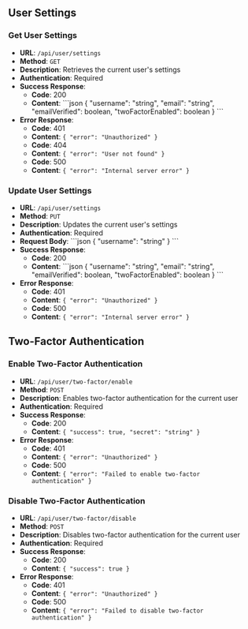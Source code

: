 ## User Settings

### Get User Settings

- **URL**: `/api/user/settings`
- **Method**: `GET`
- **Description**: Retrieves the current user's settings
- **Authentication**: Required
- **Success Response**:
  - **Code**: 200
  - **Content**: 
    \`\`\`json
    {
      "username": "string",
      "email": "string",
      "emailVerified": boolean,
      "twoFactorEnabled": boolean
    }
    \`\`\`
- **Error Response**:
  - **Code**: 401
  - **Content**: `{ "error": "Unauthorized" }`
  - **Code**: 404
  - **Content**: `{ "error": "User not found" }`
  - **Code**: 500
  - **Content**: `{ "error": "Internal server error" }`

### Update User Settings

- **URL**: `/api/user/settings`
- **Method**: `PUT`
- **Description**: Updates the current user's settings
- **Authentication**: Required
- **Request Body**:
  \`\`\`json
  {
    "username": "string"
  }
  \`\`\`
- **Success Response**:
  - **Code**: 200
  - **Content**: 
    \`\`\`json
    {
      "username": "string",
      "email": "string",
      "emailVerified": boolean,
      "twoFactorEnabled": boolean
    }
    \`\`\`
- **Error Response**:
  - **Code**: 401
  - **Content**: `{ "error": "Unauthorized" }`
  - **Code**: 500
  - **Content**: `{ "error": "Internal server error" }`

## Two-Factor Authentication

### Enable Two-Factor Authentication

- **URL**: `/api/user/two-factor/enable`
- **Method**: `POST`
- **Description**: Enables two-factor authentication for the current user
- **Authentication**: Required
- **Success Response**:
  - **Code**: 200
  - **Content**: `{ "success": true, "secret": "string" }`
- **Error Response**:
  - **Code**: 401
  - **Content**: `{ "error": "Unauthorized" }`
  - **Code**: 500
  - **Content**: `{ "error": "Failed to enable two-factor authentication" }`

### Disable Two-Factor Authentication

- **URL**: `/api/user/two-factor/disable`
- **Method**: `POST`
- **Description**: Disables two-factor authentication for the current user
- **Authentication**: Required
- **Success Response**:
  - **Code**: 200
  - **Content**: `{ "success": true }`
- **Error Response**:
  - **Code**: 401
  - **Content**: `{ "error": "Unauthorized" }`
  - **Code**: 500
  - **Content**: `{ "error": "Failed to disable two-factor authentication" }`

